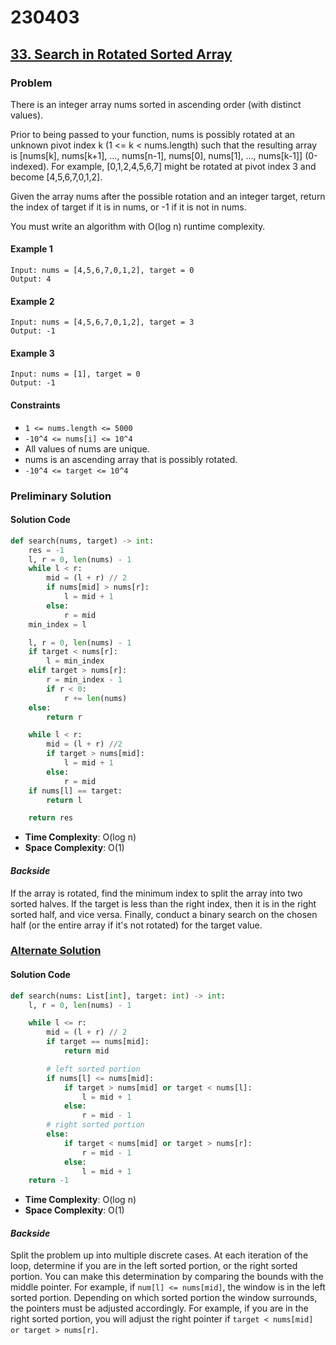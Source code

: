 # 230403

## [33. Search in Rotated Sorted Array](https://leetcode.com/problems/search-in-rotated-sorted-array/description/)
### Problem
There is an integer array nums sorted in ascending order (with distinct values).

Prior to being passed to your function, nums is possibly rotated at an unknown pivot index k (1 <= k < nums.length) such that the resulting array is [nums[k], nums[k+1], ..., nums[n-1], nums[0], nums[1], ..., nums[k-1]] (0-indexed). For example, [0,1,2,4,5,6,7] might be rotated at pivot index 3 and become [4,5,6,7,0,1,2].

Given the array nums after the possible rotation and an integer target, return the index of target if it is in nums, or -1 if it is not in nums.

You must write an algorithm with O(log n) runtime complexity.

#### Example 1
```
Input: nums = [4,5,6,7,0,1,2], target = 0
Output: 4
```

#### Example 2
```
Input: nums = [4,5,6,7,0,1,2], target = 3
Output: -1
```

#### Example 3
```
Input: nums = [1], target = 0
Output: -1
```

#### Constraints
- `1 <= nums.length <= 5000`
- `-10^4 <= nums[i] <= 10^4`
- All values of nums are unique.
- nums is an ascending array that is possibly rotated.
- `-10^4 <= target <= 10^4`

### Preliminary Solution

#### Solution Code
```py
def search(nums, target) -> int:
    res = -1
    l, r = 0, len(nums) - 1
    while l < r:
        mid = (l + r) // 2
        if nums[mid] > nums[r]:
            l = mid + 1
        else:
            r = mid
    min_index = l

    l, r = 0, len(nums) - 1
    if target < nums[r]:
        l = min_index
    elif target > nums[r]:
        r = min_index - 1
        if r < 0:
            r += len(nums)
    else:
        return r

    while l < r:
        mid = (l + r) //2
        if target > nums[mid]:
            l = mid + 1
        else:
            r = mid
    if nums[l] == target:
        return l

    return res
```
- __Time Complexity__: O(log n)
- __Space Complexity__: O(1)

#### _Backside_
If the array is rotated, find the minimum index to split the array into two sorted halves. If the target is less than the right index, then it is in the right sorted half, and vice versa. Finally, conduct a binary search on the chosen half (or the entire array if it's not rotated) for the target value.

### [Alternate Solution](https://github.com/neetcode-gh/leetcode/blob/main/python/0033-search-in-rotated-sorted-array.py)

#### Solution Code
```py
def search(nums: List[int], target: int) -> int:
    l, r = 0, len(nums) - 1

    while l <= r:
        mid = (l + r) // 2
        if target == nums[mid]:
            return mid

        # left sorted portion
        if nums[l] <= nums[mid]:
            if target > nums[mid] or target < nums[l]:
                l = mid + 1
            else:
                r = mid - 1
        # right sorted portion
        else:
            if target < nums[mid] or target > nums[r]:
                r = mid - 1
            else:
                l = mid + 1
    return -1

```
- __Time Complexity__: O(log n)
- __Space Complexity__: O(1)

#### _Backside_
Split the problem up into multiple discrete cases. At each iteration of the loop, determine if you are in the left sorted portion, or the right sorted portion. You can make this determination by comparing the bounds with the middle pointer. For example, if `num[l] <= nums[mid]`, the window is in the left sorted portion. Depending on which sorted portion the window surrounds, the pointers must be adjusted accordingly. For example, if you are in the right sorted portion, you will adjust the right pointer if `target < nums[mid] or target > nums[r]`.

